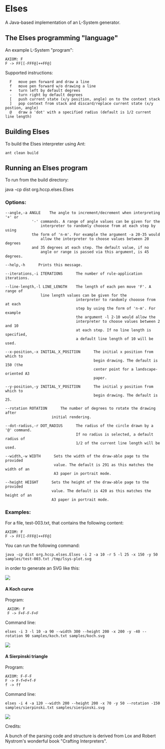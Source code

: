 # Elses
A Java-based implementation of an L-System generator.

## The Elses programming "language"


An example L-System "program":

	AXIOM: F
 	F -> FF[[-FFF@]++FF@]


Supported instructions:


	  F	  move pen forward and draw a line
	  f	  move pen forward w/o drawing a line
	  +	  turn left by default degrees
	  -	  turn right by default degrees
	  [	  push current state (x/y position, angle) on to the context stack
	  ]	  pop context from stack and discard/replace current state (x/y postion, angle)
	  @	  draw a 'dot' with a specified radius (default is 1/2 current line length) 

## Building Elses

To build the Elses interpreter using Ant:

    ant clean build
    
    
## Running an Elses program

To run from the build directory:

java -cp dist org.hccp.elses.Elses <options> <lsys-program-input-file> <output-file>


### Options:

	--angle,-a ANGLE	The angle to increment/decrement when interpreting '+' or
 				'-' commands. A range of angle values can be given for the
     				interpreter to randomly chooose from at each step by using
	 			the form of 'n-m'. For example the argument -a 20-35 would
     				allow the interpreter to choose values between 20 degrees
	 			and 35 degrees at each step. The default value, if no
     				angle or range is passed via this argument, is 45 degrees.

	--help,-h      Prints this message.

	--iterations,-i ITERATIONS      The number of rule-application iterations.

	--line-length,-l LINE_LENGTH	The length of each pen move 'F'. A range of
 					line length values can be given for the
                                  	interpreter to randomly chooose from at each
                                  	step by using the form of 'n-m'. For example
                                  	the argument -l 2-10 would allow the
                                  	interpreter to choose values between 2 and 10
                                  	at each step. If no line length is specified,
                                  	a default line length of 10 will be used.

	--x-position,-x INITIAL_X_POSITION      The initial x position from which to
        	                                begin drawing. The default is 150 (the
                	                        center point for a landscape-oriented A3
                        	                paper.

	--y-position,-y INITIAL_Y_POSITION      The initial y position from which to
        	                                begin drawing. The default is 25.

	--rotation ROTATION      The number of degrees to rotate the drawing after
                         initial rendering.

	--dot-radius,-r DOT_RADIUS      The radius of the circle drawn by a '@' command.
        	                        If no radius is selected, a default radius of
                	                1/2 of the current line length will be used.

	--width,-w WIDTH      Sets the width of the draw-able page to the provided
        	              value. The default is 291 as this matches the width of an
                	      A3 paper in portrait mode.

	--height HEIGHT      Sets the height of the draw-able page to the provided
        	             value. The default is 420 as this matches the height of an
	                     A3 paper in portrait mode.




### Examples:

For a file, test-003.txt, that contains the following content:

    AXIOM: F
    F -> FF[[-FFF@]++FF@]

You can run the following command:

    java -cp dist org.hccp.elses.Elses -i 2 -a 10 -r 5 -l 25 -x 150 -y 50 samples/test-003.txt /tmp/lsys-plot.svg

in order to generate an SVG like this:

<img src="./samples/test-003.svg"/>

#### A Koch curve

Program:

     AXIOM: F
     F -> F+F-F-F+F

Command line:

	elses -i 3 -l 10 -a 90 --width 300 --height 200 -x 200 -y -40 --rotation 90 samples/koch.txt samples/koch.svg


<img src="./samples/koch.svg"/>

#### A Sierpinski triangle

Program:

	AXIOM: F-F-F
	F -> F-f+F+f-F
	f -> ff

Command line: 

	elses -i 4 -a 120 --width 200 --height 200 -x 70 -y 50 --rotation -150 samples/sierpinski.txt samples/sierpinski.svg

<img src="./samples/sierpinski.svg"/>

Credits:

A bunch of the parsing code and structure is derived from Lox and Robert Nystrom's wonderful book "Crafting Interpreters".
